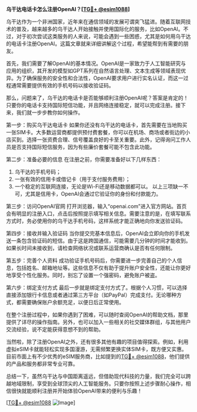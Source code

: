**乌干达电话卡怎么注册OpenAI？[[TG💪+ @esim1088](https://t.me/s/esim1088)]**

乌干达作为一个非洲国家，近年来在通信领域的发展可谓突飞猛进。随着互联网技术的普及，越来越多的乌干达人开始接触并使用国际化的服务，比如OpenAI。不过，对于初次尝试这类服务的人来说，可能会遇到一些困惑，尤其是如何用乌干达的电话卡注册OpenAI。这篇文章就来详细讲解这个过程，希望能帮到有需要的朋友。

首先，我们需要了解OpenAI的基本情况。OpenAI是一家致力于人工智能研究与应用的组织，其开发的模型如GPT系列在自然语言处理、文本生成等领域表现优异。为了确保服务的安全性和合法性，OpenAI要求用户进行实名认证，而这一过程通常需要提供有效的手机号码以接收验证码。

那么，问题来了，乌干达的电话卡是否能够顺利注册OpenAI呢？答案是肯定的！只要你的电话卡支持国际短信功能，并且网络连接稳定，就可以完成注册。接下来，我们就一步步教你如何操作。

第一步：购买乌干达电话卡
如果你还没有乌干达的电话卡，首先需要在当地购买一张SIM卡。大多数运营商都提供预付费套餐，你可以在机场、商场或者街边的小店买到。选择一张资费合理、信号覆盖良好的卡至关重要。此外，记得询问工作人员是否支持国际短信服务，因为有些廉价套餐可能不包含此功能。

第二步：准备必要的信息
在注册之前，你需要准备好以下几样东西：
1. 乌干达的手机号码；
2. 一张有效的信用卡或借记卡（用于支付服务费用）；
3. 一个稳定的互联网连接，无论是Wi-Fi还是移动数据都可以。
以上三项缺一不可，尤其是信用卡，OpenAI会通过它验证你的身份和付款能力。

第三步：访问OpenAI官网
打开浏览器，输入“openai.com”进入官方网站。首页会有明显的注册入口，点击后按照提示填写相关信息。需要注意的是，在填写联系方式时，务必使用你的乌干达手机号码，这样系统才能正确地向你发送验证码。

第四步：接收并输入验证码
当你提交完基本信息后，OpenAI会立即向你的手机发送一条包含验证码的短信。由于这是跨国通信，可能需要几分钟的时间才能收到。如果长时间未接收到，请检查网络状况或联系运营商确认是否有任何限制。

第五步：完善个人资料
成功验证手机号码后，你需要进一步完善自己的个人信息，包括姓名、邮箱地址等。这些信息不仅有助于提升账户安全性，还能让你更好地享受个性化服务。同时，别忘了设置一个强密码，避免账户被盗。

第六步：绑定支付方式
最后一步就是绑定支付方式了。根据个人习惯，可以选择直接添加银行卡信息或者通过第三方平台（如PayPal）完成支付。无论哪种方式，都需要确保账户余额充足，以便日后正常使用。

在整个注册过程中，如果你遇到了困难，可以随时查阅OpenAI的帮助文档，那里提供了详尽的操作指南。另外，也可以加入一些相关的社交媒体群组，与其他用户交流经验，说不定能获得意想不到的帮助。

当然啦，除了注册OpenAI之外，还有很多其他有趣的项目值得探索。例如，利用虚拟eSIM卡就能轻松实现多国漫游，无需频繁更换实体SIM卡，既方便又实惠。目前市面上有不少优秀的eSIM服务商，比如提到的[TG💪+ @esim1088](https://t.me/s/esim1088)，他们提供的产品和服务都非常专业可靠。

总结一下，虽然乌干达与中国距离遥远，但借助现代科技的力量，我们完全可以跨越地域限制，享受到全球顶尖的人工智能服务。只要你按照上述步骤耐心操作，相信很快就能顺利注册并开始体验OpenAI带来的便利与乐趣！

[[TG💪+ @esim1088](https://t.me/s/esim1088) ![Image](https://i.postimg.cc/4NQfJmqS/Snipaste-2025-05-13-00-14-12.png)]
